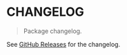 # CHANGELOG

> Package changelog.

See [GitHub Releases](https://github.com/stdlib-js/assert-is-semver/releases) for the changelog.